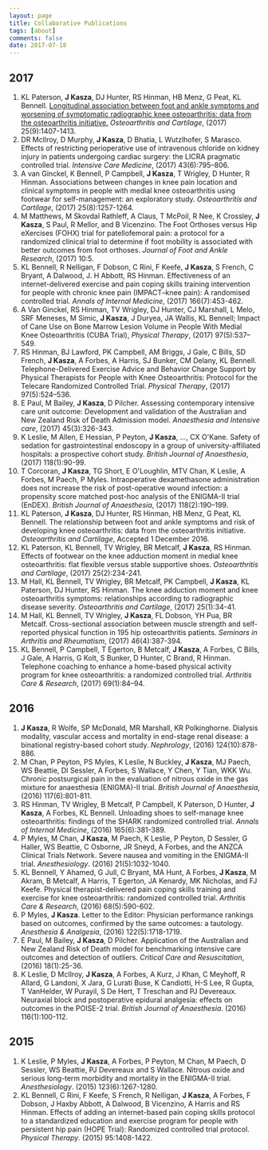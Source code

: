 ```yaml
---
layout: page
title: Collaborative Publications
tags: [about]
comments: false
date: 2017-07-18
---
```


<h2>2017</h2>



1.  KL Paterson,   **J Kasza**, DJ Hunter, RS Hinman, HB Menz, G Peat, KL Bennell. [Longitudinal association between foot and ankle symptoms and worsening of symptomatic radiographic knee osteoarthritis: data from the osteoarthritis initiative.](http://www.sciencedirect.com/science/article/pii/S1063458417309846)  *Osteoarthritis and Cartilage*, (2017) 25(9):1407-1413. 
1.  DR McIlroy, D Murphy, **J Kasza**, D Bhatia, L Wutzlhofer, S Marasco. Effects of restricting perioperative use of intravenous chloride on kidney injury in patients undergoing cardiac surgery: the LICRA pragmatic controlled trial. *Intensive Care Medicine*, (2017) 43(6):795–806.
1.  A van Ginckel, K Bennell, P Campbell,  **J Kasza**,  T Wrigley, D Hunter, R Hinman. Associations between changes in knee pain location and clinical symptoms in people with medial knee osteoarthritis using footwear for self-management: an exploratory study. *Osteoarthritis and Cartilage*, (2017) 25(8):1257-1264.
1.  M Matthews, M Skovdal Rathleff, A Claus, T McPoil, R Nee, K Crossley,  **J Kasza**, S Paul, R Mellor, and B Vicenzino. The Foot Orthoses versus Hip eXercises (FOHX) trial for patellofemoral pain: a protocol for a randomized clinical trial to determine if foot mobility is associated with better outcomes from foot orthoses. *Journal of Foot and Ankle Research*, (2017) 10:5.
1.  KL Bennell, R Nelligan, F Dobson, C Rini, F Keefe, **J Kasza**, S French, C Bryant, A Dalwood, J. H Abbott, RS Hinman. Effectiveness of an internet-delivered exercise and pain coping skills training intervention for people with chronic knee pain (IMPACT–knee pain): A randomised controlled trial.  *Annals of Internal Medicine*, (2017) 166(7):453-462. 
1.  A Van Ginckel, RS Hinman, TV Wrigley, DJ Hunter, CJ Marshall, L Melo, SRF Meneses, M Simic, **J Kasza**, J Duryea, JA Wallis, KL Bennell; Impact of Cane Use on Bone Marrow Lesion Volume in People With Medial Knee Osteoarthritis (CUBA Trial), *Physical Therapy*, (2017) 97(5):537–549.
1.  RS Hinman, BJ Lawford, PK Campbell, AM Briggs, J Gale, C Bills, SD French,  **J Kasza**, A Forbes, A Harris, SJ Bunker, CM Delany, KL Bennell. Telephone-Delivered Exercise Advice and Behavior Change Support by Physical Therapists for People with Knee Osteoarthritis: Protocol for the Telecare Randomized Controlled Trial. *Physical Therapy*, (2017) 97(5):524–536.
1.  E Paul, M Bailey, **J Kasza**, D Pilcher. Assessing contemporary intensive care unit outcome: Development and validation of the Australian and New Zealand Risk of Death Admission model. *Anaesthesia and Intensive care*, (2017) 45(3):326-343. 
1.  K Leslie, M Allen, E Hessian, P Peyton, **J Kasza**, $\ldots$, CX O'Kane. Safety of sedation for gastrointestinal endoscopy in a group of university-affiliated hospitals: a prospective cohort study.  *British Journal of Anaesthesia*, (2017) 118(1):90-99. 
1.  T Corcoran,  **J Kasza**, TG Short, E O'Loughlin, MTV Chan, K Leslie, A Forbes, M Paech, P Myles. Intraoperative dexamethasone administration does not increase the risk of post-operative wound infection: a propensity score matched post-hoc analysis of the ENIGMA-II trial (EnDEX).  *British Journal of Anaesthesia*, (2017) 118(2):190–199.
1.  KL Paterson,   **J Kasza**, DJ Hunter, RS Hinman, HB Menz, G Peat, KL Bennell. The relationship between foot and ankle symptoms and risk of developing knee osteoarthritis: data from the osteoarthritis initiative.  *Osteoarthritis and Cartilage*, Accepted 1 December 2016. 
1.  KL Paterson,  KL Bennell, TV Wrigley, BR Metcalf,  **J Kasza**,  RS Hinman. Effects of footwear on the knee adduction moment in medial knee osteoarthritis: flat flexible versus stable supportive shoes.  *Osteoarthritis and Cartilage*, (2017) 25(2):234-241.
1.  M Hall,   KL Bennell, TV Wrigley, BR Metcalf, PK Campbell, **J Kasza**, KL Paterson, DJ Hunter, RS Hinman. The knee adduction moment and knee osteoarthritis symptoms: relationships according to radiographic disease severity.  *Osteoarthritis and Cartilage*, (2017) 25(1):34-41.
1.  M Hall,   KL Bennell, TV Wrigley, **J Kasza**, FL Dobson, YH Pua, BR Metcalf. Cross-sectional association between muscle strength and self-reported physical function in 195 hip osteoarthritis patients.  *Seminars in Arthritis and Rheumatism*, (2017) 46(4):387-394.
1.  KL Bennell, P Campbell, T Egerton, B Metcalf, **J Kasza**, A Forbes, C Bills, J Gale,  A Harris, G Kolt, S Bunker, D Hunter, C Brand, R Hinman. Telephone coaching to enhance a home-based physical activity program for knee osteoarthritis: a randomized controlled trial.  *Arthritis Care \& Research*, (2017) 69(1):84–94. 

<h2>2016</h2>

1. **J Kasza**, R Wolfe, SP McDonald, MR Marshall, KR Polkinghorne. Dialysis modality, vascular access and mortality in end-stage renal disease: a binational registry-based cohort study. *Nephrology*, (2016) 124(10):878-886.  
1.  M Chan, P Peyton, PS Myles, K Leslie, N Buckley, **J Kasza**, MJ Paech, WS Beattie, DI Sessler, A Forbes, S Wallace, Y Chen, Y Tian, WKK Wu. Chronic postsurgical pain in the evaluation of nitrous oxide in the gas mixture for anaesthesia (ENIGMA)-II trial. *British Journal of Anaesthesia*, (2016) 117(6):801-811. 
1.  RS Hinman, TV Wrigley, B Metcalf, P Campbell, K Paterson, D Hunter,  **J Kasza**, A Forbes, KL Bennell. Unloading shoes to self-manage knee osteoarthritis: findings of the SHARK randomized controlled trial.  *Annals of Internal Medicine*, (2016) 165(6):381-389. 
1.  P Myles, M Chan,  **J Kasza**, M Paech, K Leslie,  P Peyton, D Sessler, G Haller, WS Beattie, C Osborne, JR Sneyd, A Forbes,   and the ANZCA Clinical Trials Network. Severe nausea and vomiting in the ENIGMA-II trial.  *Anesthesiology*. (2016)  21(5):1032-1040. 
1.  KL Bennell, Y Ahamed, G Jull, C Bryant, MA Hunt, A Forbes, **J Kasza**, M Akram, B Metcalf, A Harris, T Egerton, JA Kenardy, MK Nicholas, and FJ Keefe. Physical therapist-delivered pain coping skills training and exercise for knee osteoarthritis: randomized controlled trial.  *Arthritis Care \& Research*, (2016) 68(5):590-602. 
1.  P Myles,  **J Kasza**. Letter to the Editor: Physician performance rankings based on outcomes, confirmed by the same outcomes: a tautology.  *Anesthesia \& Analgesia*, (2016)  122(5):1718-1719.
1.  E Paul, M Bailey, **J Kasza**, D Pilcher. Application of the Australian and New Zealand Risk of Death model for benchmarking intensive care outcomes and detection of outliers. *Critical Care and Resuscitation*, (2016) 18(1):25-36.
1.  K Leslie, D McIlroy, **J Kasza**, A Forbes, A Kurz, J Khan, C Meyhoff, R Allard, G Landoni, X Jara, G Lurati Buse, K Candiotti, H-S Lee, R Gupta, T VanHelder, W Purayil, S De Hert, T Treschan and PJ Devereaux. Neuraxial block and postoperative epidural analgesia: effects on outcomes in the POISE-2 trial.  *British Journal of Anaesthesia*. (2016) 116(1):100-112.

<h2>2015</h2>


1.  K Leslie, P Myles, **J Kasza**, A Forbes, P Peyton, M Chan, M Paech, D Sessler, WS Beattie, PJ Devereaux and S Wallace. Nitrous oxide and serious long-term morbidity and mortality in the ENIGMA-II trial.  *Anesthesiology*. (2015) 123(6):1267-1280.
1.  KL Bennell, C Rini, F Keefe, S French, R Nelligan, **J Kasza**, A Forbes, F Dobson, J Haxby Abbott, A Dalwood, B Vicenzino, A Harris and RS Hinman. Effects of adding an internet-based pain coping skills protocol to a standardized education and exercise program for people with persistent hip pain (HOPE Trial): Randomized controlled trial protocol.  *Physical Therapy*. (2015)  95:1408-1422.


